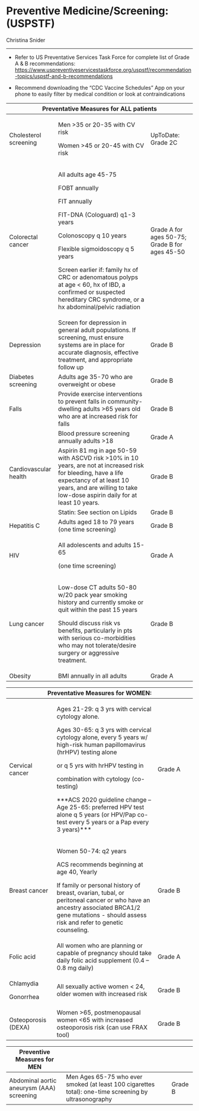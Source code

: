 # Preventive Medicine/Screening: (USPSTF) 

Christina Snider

---

- Refer to US Preventative Services Task Force for complete list of
    Grade A & B recommendations:
    https://www.uspreventiveservicestaskforce.org/uspstf/recommendation-topics/uspstf-and-b-recommendations

- Recommend downloading the “CDC Vaccine Schedules” App on your phone
    to easily filter by medical condition or look at contraindications

<table>
<colgroup>
<col style="width: 26%" />
<col style="width: 49%" />
<col style="width: 24%" />
</colgroup>
<thead>
<tr class="header">
<th colspan="3"><strong>Preventative Measures for ALL
patients</strong></th>
</tr>
</thead>
<tbody>
<tr class="odd">
<td>Cholesterol screening</td>
<td><p>Men &gt;35 or 20-35 with CV risk</p>
<p>Women &gt;45 or 20-45 with CV risk</p></td>
<td>UpToDate: Grade 2C</td>
</tr>
<tr class="even">
<td>Colorectal cancer</td>
<td><p>All adults age 45-75</p>
<p>FOBT annually</p>
<p>FIT annually</p>
<p>FIT-DNA (Cologuard) q1-3 years</p>
<p>Colonoscopy q 10 years</p>
<p>Flexible sigmoidoscopy q 5 years</p>
<p>Screen earlier if: family hx of CRC or adenomatous polyps at age &lt;
60, hx of IBD, a confirmed or suspected hereditary CRC syndrome, or a hx
abdominal/pelvic radiation</p></td>
<td>Grade A for ages 50-75; Grade B for ages 45-50</td>
</tr>
<tr class="odd">
<td>Depression</td>
<td>Screen for depression in general adult populations. If screening,
must ensure systems are in place for accurate diagnosis, effective
treatment, and appropriate follow up</td>
<td>Grade B</td>
</tr>
<tr class="even">
<td>Diabetes screening</td>
<td>Adults age 35-70 who are overweight or obese</td>
<td>Grade B</td>
</tr>
<tr class="odd">
<td>Falls</td>
<td>Provide exercise interventions to prevent falls in
community-dwelling adults &gt;65 years old who are at increased risk for
falls</td>
<td>Grade B</td>
</tr>
<tr class="even">
<td rowspan="3">Cardiovascular health</td>
<td>Blood pressure screening annually adults &gt;18</td>
<td>Grade A</td>
</tr>
<tr class="odd">
<td>Aspirin 81 mg in age 50-59 with ASCVD risk &gt;10% in 10 years, are
not at increased risk for bleeding, have a life expectancy of at least
10 years, and are willing to take low-dose aspirin daily for at least 10
years.</td>
<td>Grade B</td>
</tr>
<tr class="even">
<td>Statin: See section on Lipids</td>
<td>Grade B</td>
</tr>
<tr class="odd">
<td>Hepatitis C</td>
<td>Adults aged 18 to 79 years (one time screening)</td>
<td>Grade B</td>
</tr>
<tr class="even">
<td>HIV</td>
<td><p>All adolescents and adults 15-65</p>
<p>(one time screening)</p></td>
<td>Grade A</td>
</tr>
<tr class="odd">
<td>Lung cancer</td>
<td><p>Low-dose CT adults 50-80 w/20 pack year smoking history and
currently smoke or quit within the past 15 years</p>
<p>Should discuss risk vs benefits, particularly in pts with serious
co-morbidities who may not tolerate/desire surgery or aggressive
treatment.</p></td>
<td>Grade B</td>
</tr>
<tr class="even">
<td>Obesity</td>
<td>BMI annually in all adults</td>
<td>Grade A</td>
</tr>
</tbody>
</table>

<table style="width:100%;">
<colgroup>
<col style="width: 25%" />
<col style="width: 53%" />
<col style="width: 20%" />
</colgroup>
<thead>
<tr class="header">
<th colspan="3"><strong>Preventative Measures for WOMEN:</strong></th>
</tr>
</thead>
<tbody>
<tr class="odd">
<td>Cervical cancer</td>
<td><p>Ages 21-29: q 3 yrs with cervical cytology alone.</p>
<p>Ages 30-65: q 3 yrs with cervical cytology alone, every 5 years w/
high-risk human papillomavirus (hrHPV) testing alone</p>
<p>or q 5 yrs with hrHPV testing in</p>
<p>combination with cytology (co-testing)</p>
<p>***ACS 2020 guideline change –Age 25-65: preferred HPV test alone q 5
years (or HPV/Pap co-test every 5 years or a Pap every 3
years)***</p></td>
<td>Grade A</td>
</tr>
<tr class="even">
<td>Breast cancer</td>
<td><p>Women 50-74: q2 years</p>
<p>ACS recommends beginning at age 40, Yearly</p>
<p>If family or personal history of breast, ovarian, tubal, or
peritoneal cancer or who have an ancestry associated BRCA1/2 gene
mutations - should assess risk and refer to genetic counseling.</p></td>
<td>Grade B</td>
</tr>
<tr class="odd">
<td>Folic acid</td>
<td>All women who are planning or capable of pregnancy should take daily
folic acid supplement (0.4 – 0.8 mg daily)</td>
<td>Grade A</td>
</tr>
<tr class="even">
<td><p>Chlamydia</p>
<p>Gonorrhea</p></td>
<td>All sexually active women &lt; 24, older women with increased
risk</td>
<td>Grade B</td>
</tr>
<tr class="odd">
<td>Osteoporosis (DEXA)</td>
<td>Women &gt;65, postmenopausal women &lt;65 with increased
osteoporosis risk (can use FRAX tool)</td>
<td>Grade B</td>
</tr>
</tbody>
</table>

| **Preventive Measures for MEN**           |                                                                                                       |         |
|-------------------------------------------|-------------------------------------------------------------------------------------------------------|---------|
| Abdominal aortic aneurysm (AAA) screening | Men Ages 65-75 who ever smoked (at least 100 cigarettes total): one-time screening by ultrasonography | Grade B |
